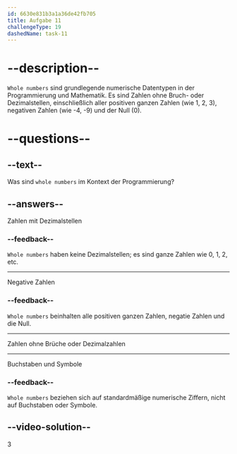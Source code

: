```yaml
---
id: 6630e831b3a1a36de42fb705
title: Aufgabe 11
challengeType: 19
dashedName: task-11
---
```


# --description--

`Whole numbers` sind grundlegende numerische Datentypen in der Programmierung und Mathematik. Es sind Zahlen ohne Bruch- oder Dezimalstellen, einschließlich aller positiven ganzen Zahlen (wie 1, 2, 3), negativen Zahlen (wie -4, -9) und der Null (0).

# --questions--

## --text--

Was sind `whole numbers` im Kontext der Programmierung?

## --answers--

Zahlen mit Dezimalstellen

### --feedback--

`Whole numbers` haben keine Dezimalstellen; es sind ganze Zahlen wie 0, 1, 2, etc.

---

Negative Zahlen

### --feedback--

`Whole numbers` beinhalten alle positiven ganzen Zahlen, negatie Zahlen und die Null.

---

Zahlen ohne Brüche oder Dezimalzahlen

---

Buchstaben und Symbole

### --feedback--

`Whole numbers` beziehen sich auf standardmäßige numerische Ziffern, nicht auf Buchstaben oder Symbole.

## --video-solution--

3
